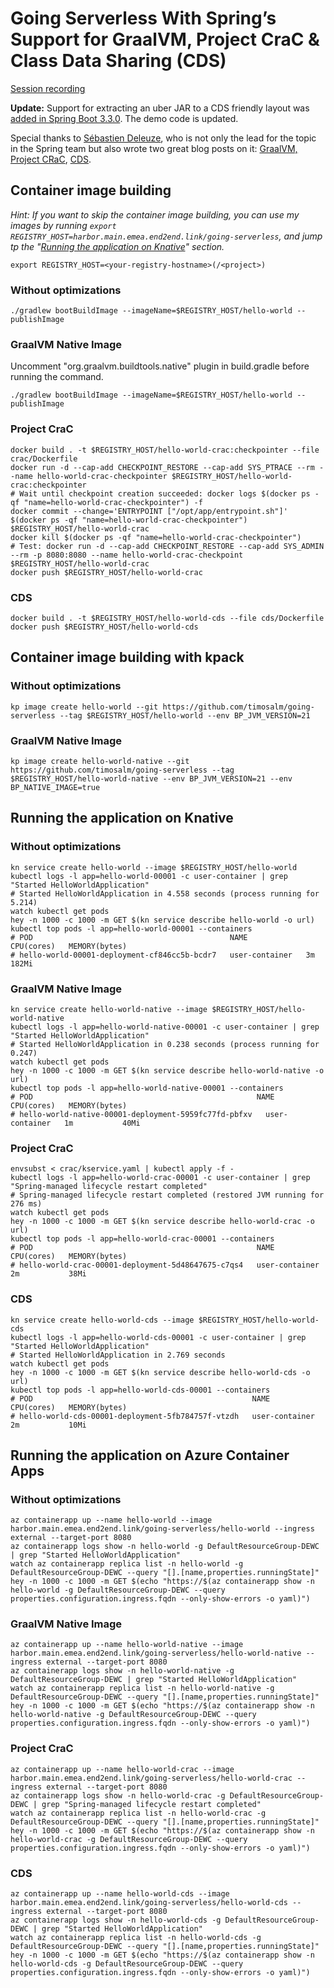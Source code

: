 # Going Serverless With Spring’s Support for GraalVM, Project CraC & Class Data Sharing (CDS)

[Session recording](https://www.youtube.com/watch?v=ZQ1Dr1v363Y)

**Update:** Support for extracting an uber JAR to a CDS friendly layout was [added in Spring Boot 3.3.0](https://docs.spring.io/spring-boot/reference/deployment/efficient.html#deployment.efficient.cds). The demo code is updated.

Special thanks to [Sébastien Deleuze](https://github.com/sdeleuze/), who is not only the lead for the topic in the Spring team but also wrote two great blog posts on it: [GraalVM, Project CRaC](https://spring.io/blog/2023/10/16/runtime-efficiency-with-spring
), [CDS](https://spring.io/blog/2023/12/04/cds-with-spring-framework-6-1).

## Container image building

*Hint: If you want to skip the container image building, you can use my images by running `export REGISTRY_HOST=harbor.main.emea.end2end.link/going-serverless`, and jump tp the "[Running the application on Knative](#running-the-application-on-knative)" section.*
```
export REGISTRY_HOST=<your-registry-hostname>(/<project>)
```

### Without optimizations
```
./gradlew bootBuildImage --imageName=$REGISTRY_HOST/hello-world --publishImage
```

### GraalVM Native Image
Uncomment "org.graalvm.buildtools.native" plugin in build.gradle before running the command.
```
./gradlew bootBuildImage --imageName=$REGISTRY_HOST/hello-world --publishImage
```

### Project CraC
```
docker build . -t $REGISTRY_HOST/hello-world-crac:checkpointer --file crac/Dockerfile
docker run -d --cap-add CHECKPOINT_RESTORE --cap-add SYS_PTRACE --rm --name hello-world-crac-checkpointer $REGISTRY_HOST/hello-world-crac:checkpointer
# Wait until checkpoint creation succeeded: docker logs $(docker ps -qf "name=hello-world-crac-checkpointer") -f
docker commit --change='ENTRYPOINT ["/opt/app/entrypoint.sh"]' $(docker ps -qf "name=hello-world-crac-checkpointer") $REGISTRY_HOST/hello-world-crac
docker kill $(docker ps -qf "name=hello-world-crac-checkpointer")
# Test: docker run -d --cap-add CHECKPOINT_RESTORE --cap-add SYS_ADMIN --rm -p 8080:8080 --name hello-world-crac-checkpoint $REGISTRY_HOST/hello-world-crac
docker push $REGISTRY_HOST/hello-world-crac
```

### CDS
```
docker build . -t $REGISTRY_HOST/hello-world-cds --file cds/Dockerfile
docker push $REGISTRY_HOST/hello-world-cds
```

## Container image building with kpack

### Without optimizations
```
kp image create hello-world --git https://github.com/timosalm/going-serverless --tag $REGISTRY_HOST/hello-world --env BP_JVM_VERSION=21
```

### GraalVM Native Image
```
kp image create hello-world-native --git https://github.com/timosalm/going-serverless --tag $REGISTRY_HOST/hello-world-native --env BP_JVM_VERSION=21 --env BP_NATIVE_IMAGE=true
```

## Running the application on Knative
### Without optimizations
```
kn service create hello-world --image $REGISTRY_HOST/hello-world
kubectl logs -l app=hello-world-00001 -c user-container | grep "Started HelloWorldApplication"
# Started HelloWorldApplication in 4.558 seconds (process running for 5.214)
watch kubectl get pods
hey -n 1000 -c 1000 -m GET $(kn service describe hello-world -o url)
kubectl top pods -l app=hello-world-00001 --containers
# POD                                            NAME             CPU(cores)   MEMORY(bytes)
# hello-world-00001-deployment-cf846cc5b-bcdr7   user-container   3m           182Mi
```

### GraalVM Native Image
```
kn service create hello-world-native --image $REGISTRY_HOST/hello-world-native
kubectl logs -l app=hello-world-native-00001 -c user-container | grep "Started HelloWorldApplication"
# Started HelloWorldApplication in 0.238 seconds (process running for 0.247)
watch kubectl get pods
hey -n 1000 -c 1000 -m GET $(kn service describe hello-world-native -o url)
kubectl top pods -l app=hello-world-native-00001 --containers
# POD                                                  NAME             CPU(cores)   MEMORY(bytes)
# hello-world-native-00001-deployment-5959fc77fd-pbfxv   user-container   1m           40Mi
```

### Project CraC
```
envsubst < crac/kservice.yaml | kubectl apply -f -
kubectl logs -l app=hello-world-crac-00001 -c user-container | grep "Spring-managed lifecycle restart completed"
# Spring-managed lifecycle restart completed (restored JVM running for 276 ms)
watch kubectl get pods
hey -n 1000 -c 1000 -m GET $(kn service describe hello-world-crac -o url)
kubectl top pods -l app=hello-world-crac-00001 --containers
# POD                                                  NAME             CPU(cores)   MEMORY(bytes)
# hello-world-crac-00001-deployment-5d48647675-c7qs4   user-container   2m           38Mi
```

### CDS
```
kn service create hello-world-cds --image $REGISTRY_HOST/hello-world-cds
kubectl logs -l app=hello-world-cds-00001 -c user-container | grep "Started HelloWorldApplication"
# Started HelloWorldApplication in 2.769 seconds
watch kubectl get pods
hey -n 1000 -c 1000 -m GET $(kn service describe hello-world-cds -o url)
kubectl top pods -l app=hello-world-cds-00001 --containers
# POD                                                 NAME             CPU(cores)   MEMORY(bytes)
# hello-world-cds-00001-deployment-5fb784757f-vtzdh   user-container   2m           10Mi
```

## Running the application on Azure Container Apps
### Without optimizations
```
az containerapp up --name hello-world --image harbor.main.emea.end2end.link/going-serverless/hello-world --ingress external --target-port 8080
az containerapp logs show -n hello-world -g DefaultResourceGroup-DEWC | grep "Started HelloWorldApplication"
watch az containerapp replica list -n hello-world -g DefaultResourceGroup-DEWC --query "[].[name,properties.runningState]"
hey -n 1000 -c 1000 -m GET $(echo "https://$(az containerapp show -n hello-world -g DefaultResourceGroup-DEWC --query properties.configuration.ingress.fqdn --only-show-errors -o yaml)")

```
### GraalVM Native Image
```
az containerapp up --name hello-world-native --image harbor.main.emea.end2end.link/going-serverless/hello-world-native --ingress external --target-port 8080
az containerapp logs show -n hello-world-native -g DefaultResourceGroup-DEWC | grep "Started HelloWorldApplication"
watch az containerapp replica list -n hello-world-native -g DefaultResourceGroup-DEWC --query "[].[name,properties.runningState]"
hey -n 1000 -c 1000 -m GET $(echo "https://$(az containerapp show -n hello-world-native -g DefaultResourceGroup-DEWC --query properties.configuration.ingress.fqdn --only-show-errors -o yaml)")

```
### Project CraC
```
az containerapp up --name hello-world-crac --image harbor.main.emea.end2end.link/going-serverless/hello-world-crac --ingress external --target-port 8080
az containerapp logs show -n hello-world-crac -g DefaultResourceGroup-DEWC | grep "Spring-managed lifecycle restart completed"
watch az containerapp replica list -n hello-world-crac -g DefaultResourceGroup-DEWC --query "[].[name,properties.runningState]"
hey -n 1000 -c 1000 -m GET $(echo "https://$(az containerapp show -n hello-world-crac -g DefaultResourceGroup-DEWC --query properties.configuration.ingress.fqdn --only-show-errors -o yaml)")
```
### CDS
```
az containerapp up --name hello-world-cds --image harbor.main.emea.end2end.link/going-serverless/hello-world-cds --ingress external --target-port 8080
az containerapp logs show -n hello-world-cds -g DefaultResourceGroup-DEWC | grep "Started HelloWorldApplication"
watch az containerapp replica list -n hello-world-cds -g DefaultResourceGroup-DEWC --query "[].[name,properties.runningState]"
hey -n 1000 -c 1000 -m GET $(echo "https://$(az containerapp show -n hello-world-cds -g DefaultResourceGroup-DEWC --query properties.configuration.ingress.fqdn --only-show-errors -o yaml)")
```
